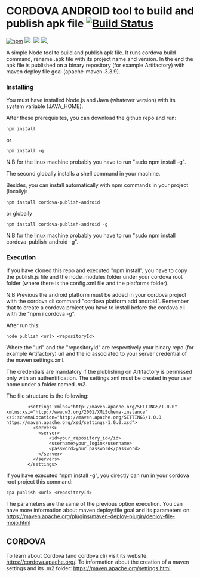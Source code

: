 # CORDOVA ANDROID tool to build and publish apk file [![Build Status](https://travis-ci.org/amanganiello90/cordova-publish-android.svg)](https://travis-ci.org/amanganiello90/cordova-publish-android)

[![npm](https://img.shields.io/npm/v/npm.svg)](https://www.npmjs.com/package/cordova-publish-android)&nbsp;<img src="https://img.shields.io/github/forks/amanganiello90/cordova-publish-android.svg">&nbsp;
<img src="https://img.shields.io/github/stars/amanganiello90/cordova-publish-android.svg">&nbsp;<a href="https://github.com/amanganiello90/cordova-publish-android/issues"><img src="https://img.shields.io/github/issues/amanganiello90/cordova-publish-android.svg">
</a>&nbsp;

A simple Node tool to build and publish apk file.
It runs cordova build command, rename .apk file with its project name and version. 
In the end the apk file is published on a binary repository (for example Artifactory) with maven deploy file goal (apache-maven-3.3.9).

### Installing
You must have installed Node.js and Java (whatever version) with its system variable (JAVA_HOME).

After these prerequisites, you can download the github repo and run:

```
npm install
```

or 

```
npm install -g
```

N.B for the linux machine probably you have to run "sudo npm install -g".

The second globally installs a shell command in your machine.


Besides, you can install automatically with npm commands in your project (locally):


```
npm install cordova-publish-android
```

or globally

```
npm install cordova-publish-android -g
```

N.B for the linux machine probably you have to run "sudo npm install cordova-publish-android -g".


### Execution

If you have cloned this repo and executed "npm install", you have to copy the publish.js file and the node_modules folder under your cordova root folder (where there is the config.xml file and the platforms folder).

N.B Previous the android platform must be added in your cordova project with the cordova cli command "cordova platform add android".
Remember that to create a cordova project you have to install before the cordova cli with the "npm i cordova -g".

After run this:

```
node publish <url> <repositoryId>
```

Where the "url" and the "repositoryId" are respectively your binary repo (for example Artifactory) url and the id associated to your server credential of the maven settings.xml.

The credentials are mandatory if the plublishing on Artifactory is permissed only with an authentification.
The settings.xml must be created in your user home under a folder named _.m2_.

The file structure is the following:

```
        <settings xmlns="http://maven.apache.org/SETTINGS/1.0.0" xmlns:xsi="http://www.w3.org/2001/XMLSchema-instance" xsi:schemaLocation="http://maven.apache.org/SETTINGS/1.0.0 https://maven.apache.org/xsd/settings-1.0.0.xsd">
          <servers>
			<server>
				<id>your_repository_id</id>
				<username>your_login</username>
				<password>your_password</password>
			</server>
		  </servers>
        </settings>
```

If you have executed "npm install -g", you directly can run in your cordova root project this command:

```
cpa publish <url> <repositoryId>
```

The parameters are the same of the previous option execution.
You can have more information about maven deploy:file goal and its parameters on: https://maven.apache.org/plugins/maven-deploy-plugin/deploy-file-mojo.html

## CORDOVA

To learn about Cordova (and cordova cli) visit its website: https://cordova.apache.org/.
To information about the creation of a maven settings and its .m2 folder: https://maven.apache.org/settings.html.
 

